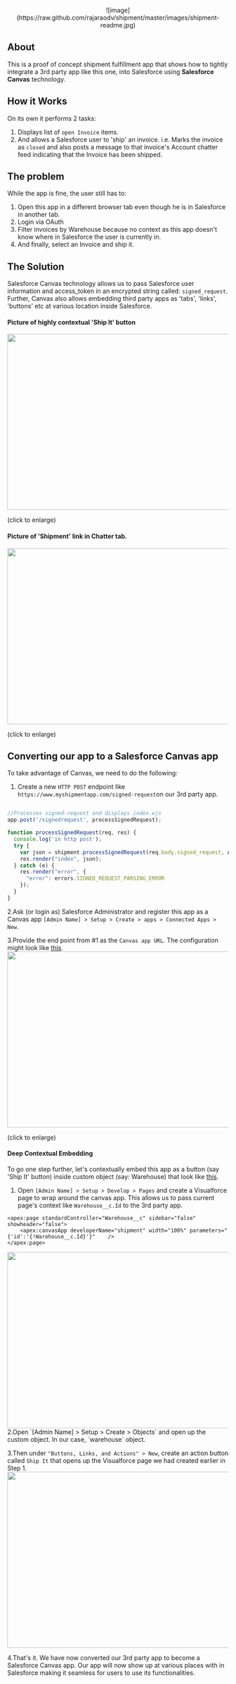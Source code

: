 <p align="center">
![image](https://raw.github.com/rajaraodv/shipment/master/images/shipment-readme.jpg)

## About
This is a proof of concept shipment fulfillment app that shows how to tightly integrate a 3rd party app like this one, into Salesforce using <b>Salesforce Canvas</b> technology.

## How it Works
On its own it performs 2 tasks:

1. Displays list of `open Invoice` items. 
2. And allows a Salesforce user to 'ship' an invoice. i.e. Marks the invoice as `closed` and also posts a message to that invoice's Account chatter feed indicating that the Invoice has been shipped.

## The problem
While the app is fine, the user still has to:

1. Open this app in a different browser tab even though he is in Salesforce in another tab.
2. Login via OAuth 
3. Filter invoices by Warehouse because no context as this app doesn't know where in Salesforce the user is currently in.
4. And finally, select an Invoice and ship it.


## The Solution
Salesforce Canvas technology allows us to pass Salesforce user information and access_token in an encrypted string called: `signed_request`. Further, Canvas also allows embedding third party apps as 'tabs', 'links', 'buttons' etc at various location inside Salesforce.


#### Picture of highly contextual 'Ship It' button

<img src="https://raw.github.com/rajaraodv/shipment/master/images/ship-it-button.png" height="400" width="700px" />

(click to enlarge)


#### Picture of 'Shipment' link in Chatter tab.
<img src="https://raw.github.com/rajaraodv/shipment/master/images/chatter-tab.png" height="400" width="700px" />

(click to enlarge)


## Converting our app to a Salesforce Canvas app

To take advantage of Canvas, we need to do the following:


1. Create a new `HTTP POST` endpoint like `https://www.myshipmentapp.com/signed-request`on our 3rd party app. 


```javascript

//Processes signed-request and displays index.ejs
app.post('/signedrequest', processSignedRequest); 

function processSignedRequest(req, res) {
  console.log('in http post');
  try {
    var json = shipment.processSignedRequest(req.body.signed_request, APP_SECRET);
    res.render("index", json);
  } catch (e) {
    res.render("error", {
      "error": errors.SIGNED_REQUEST_PARSING_ERROR
    });
  }
}

```

2.Ask (or login as) Salesforce Administrator and register this app as a Canvas app `[Admin Name] > Setup > Create > apps > Connected Apps > New`.  


3.Provide the end point from #1 as the `Canvas app URL`. The configuration might look like <a href='https://raw.github.com/rajaraodv/shipment/master/images/salesforce-admin-canvas.png' target='_blank'>this</a>.
<img src="https://raw.github.com/rajaraodv/shipment/master/images/salesforce-admin-canvas.png" height="400" width="700px" />

(click to enlarge)


#### Deep Contextual Embedding 
To go one step further, let's contextually embed this app as a button (say 'Ship It' button) inside custom object (say: Warehouse) that look like <a href='https://raw.github.com/rajaraodv/shipment/master/images/ship-it-button.png' target='_blank'>this</a>.



1. Open `[Admin Name] > Setup > Develop > Pages` and create a Visualforce page to wrap around the canvas app. This allows us to pass current page's context like `Warehouse__c.Id` to the 3rd party app.

```
<apex:page standardController="Warehouse__c" sidebar="false" showheader="false">
    <apex:canvasApp developerName="shipment" width="100%" parameters="{'id':'{!Warehouse__c.Id}'}"    />
</apex:page>
```
<img src="https://raw.github.com/rajaraodv/shipment/master/images/visualforcepage-canvas-wrapper.png" height="400" width="700px" /> 
<br>
2.Open `[Admin Name] > Setup > Create > Objects` and open up the custom object. In our case, `warehouse` object. 

3.Then under `"Buttons, Links, and Actions" > New`, create an action button called `Ship It` that opens up the Visualforce page we had created earlier in Step 1.
<img src="https://raw.github.com/rajaraodv/shipment/master/images/ship-it-button-code.png" height="400" width="700px" /> 

4.That's it. We have now converted our 3rd party app to become a Salesforce Canvas app. Our app will now show up at various places with in Salesforce making it seamless for users to use its functionalities.



